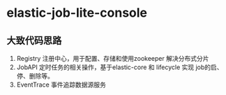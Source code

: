 # elastic-job-lite-console

## 大致代码思路
1. Registry 注册中心，用于配置、存储和使用zookeeper 解决分布式分片
2. JobAPI 定时任务的相关操作，基于elastic-core 和 lifecycle 实现 job的启、停、删除等。
3. EventTrace 事件追踪数据源服务
